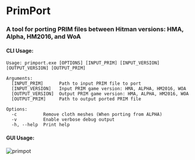 # PrimPort
### A tool for porting PRIM files between Hitman versions: HMA, Alpha, HM2016, and WoA
#### CLI Usage:
```
Usage: primport.exe [OPTIONS] [INPUT_PRIM] [INPUT_VERSION] [OUTPUT_VERSION] [OUTPUT_PRIM]

Arguments:
  [INPUT_PRIM]      Path to input PRIM file to port
  [INPUT_VERSION]   Input PRIM game version: HMA, ALPHA, HM2016, WOA
  [OUTPUT_VERSION]  Output PRIM game version: HMA, ALPHA, HM2016, WOA
  [OUTPUT_PRIM]     Path to output ported PRIM file

Options:
  -c          Remove cloth meshes (When porting from ALPHA)
  -v          Enable verbose debug output
  -h, --help  Print help
```
#### GUI Usage:
![primpot](https://github.com/user-attachments/assets/df109ae4-1c2e-4ce9-9cae-2069023414ed)

